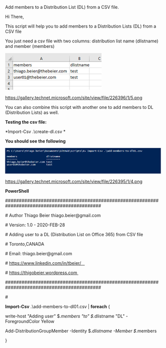 Add members to a Distribution List (DL) from a CSV file.

Hi There,

This script will help you to add members to a Distribution Lists (DL) from a CSV
file 

You just need a csv file with two columns: distribution list name (dlistname)
and member (members)

![](media/cb2742bf953a876c67a29f85b542ec6e.png)

https://gallery.technet.microsoft.com/site/view/file/226396/1/5.png

You can also combine this script with another one to add members to DL
(Distribution Lists) as well.

**Testing the csv file:**

*Import-Csv .\\create-dl.csv *

**You should see the following**

![](media/161dad7b0db9361a0b98ab772a5df58c.png)

https://gallery.technet.microsoft.com/site/view/file/226395/1/4.png

**PowerShell**

\#\#\#\#\#\#\#\#\#\#\#\#\#\#\#\#\#\#\#\#\#\#\#\#\#\#\#\#\#\#\#\#\#\#\#\#\#\#\#\#\#\#\#\#\#\#\#\#\#\#\#\#\#\#\#\#\#\#\#\#\#\#\#\#\#\#\#\#\#\#\#\#\#\#\#\#\#\#\#\#\#\#\#\#\#\#\#\#\#\#\#     

\# Author Thiago Beier thiago.beier\@gmail.com     

\# Version: 1.0 - 2020-FEB-28    

\# Adding user to a DL (Distribution List on Office 365) from CSV file 

\# Toronto,CANADA     

\# Email: thiago.beier\@gmail.com   

\# https://www.linkedin.com/in/tbeier/   

\# https://thigobeier.wordpress.com 

\#\#\#\#\#\#\#\#\#\#\#\#\#\#\#\#\#\#\#\#\#\#\#\#\#\#\#\#\#\#\#\#\#\#\#\#\#\#\#\#\#\#\#\#\#\#\#\#\#\#\#\#\#\#\#\#\#\#\#\#\#\#\#\#\#\#\#\#\#\#\#\#\#\#\#\#\#\#\#\#\#\#\#\#\#\#\#\#\#\#\#  

\# 

**Import-Csv** .\\add-members-to-dl01.csv \| **foreach** {  

write-host "Adding user" \$*.members "to" \$*.dlistname "DL" -ForegroundColor Yellow 

Add-DistributionGroupMember -Identity \$*.dlistname -Member \$*.members  

} 
